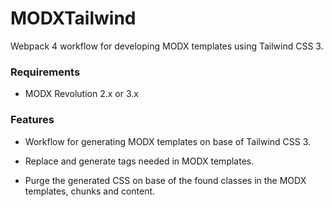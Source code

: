 # MODXTailwind

Webpack 4 workflow for developing MODX templates using Tailwind CSS 3.

### Requirements

* MODX Revolution 2.x or 3.x

### Features

- Workflow for generating MODX templates on base of Tailwind CSS 3.

- Replace and generate tags needed in MODX templates.

- Purge the generated CSS on base of the found classes in the MODX templates,
  chunks and content.
